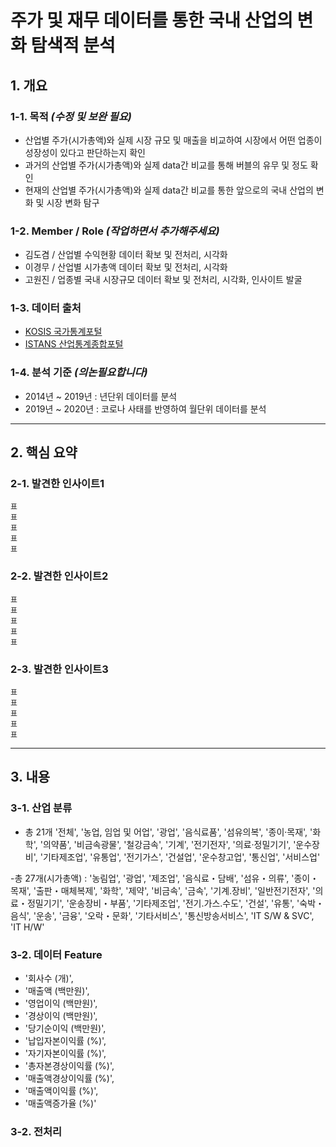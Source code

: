 # 주가 및 재무 데이터를 통한 국내 산업의 변화 탐색적 분석

## 1. 개요
### 1-1. 목적 *(수정 및 보완 필요)*
- 산업별 주가(시가총액)와 실제 시장 규모 및 매출을 비교하여 시장에서 어떤 업종이 성장성이 있다고 판단하는지 확인
- 과거의 산업별 주가(시가총액)와 실제 data간 비교를 통해 버블의 유무 및 정도 확인
- 현재의 산업별 주가(시가총액)와 실제 data간 비교를 통한 앞으로의 국내 산업의 변화 및 시장 변화 탐구

### 1-2. Member / Role *(작업하면서 추가해주세요)*
- 김도겸 / 산업별 수익현황 데이터 확보 및 전처리, 시각화
- 이경무 / 산업별 시가총액 데이터 확보 및 전처리, 시각화
- 고원진 / 업종별 국내 시장규모 데이터 확보 및 전처리, 시각화, 인사이트 발굴

### 1-3. 데이터 출처
- [KOSIS 국가통계포털](https://kosis.kr/index/index.do)
- [ISTANS 산업통계종합포털](https://istans.or.kr/mainMenu.do)

### 1-4. 분석 기준 *(의논필요합니다)*
- 2014년 ~ 2019년 : 년단위 데이터를 분석
- 2019년 ~ 2020년 : 코로나 사태를 반영하여 월단위 데이터를 분석

***

## 2. 핵심 요약
### 2-1. 발견한 인사이트1
```
표
표
표
표
표
```

### 2-2. 발견한 인사이트2
```
표
표
표
표
표
```

### 2-3. 발견한 인사이트3
```
표
표
표
표
표
```

***

## 3. 내용
### 3-1. 산업 분류
- 총 21개
'전체', '농업, 임업 및 어업', '광업', '음식료품', '섬유의복', '종이·목재', '화학', '의약품',
       '비금속광물', '철강금속', '기계', '전기전자', '의료·정밀기기', '운수장비', '기타제조업', '유통업',
       '전기가스', '건설업', '운수창고업', '통신업', '서비스업'
       
-총 27개(시가총액) : '농림업', '광업', '제조업', '음식료・담배', '섬유・의류', '종이・목재', '출판・매체복제', '화학',
                    '제약', '비금속', '금속', '기계.장비', '일반전기전자', '의료・정밀기기', '운송장비・부품', '기타제조업',
                    '전기.가스.수도', '건설', '유통', '숙박・음식', '운송', '금융', '오락・문화', '기타서비스',
                    '통신방송서비스', 'IT S/W & SVC', 'IT H/W'
### 3-2. 데이터 Feature
- '회사수 (개)',
- '매출액 (백만원)',
- '영업이익 (백만원)',
- '경상이익 (백만원)',
- '당기순이익 (백만원)',
- '납입자본이익률 (%)',
- '자기자본이익률 (%)',
- '총자본경상이익률 (%)',
- '매출액경상이익률 (%)',
- '매출액이익률 (%)',
- '매출액증가율 (%)'


### 3-2. 전처리

### 
